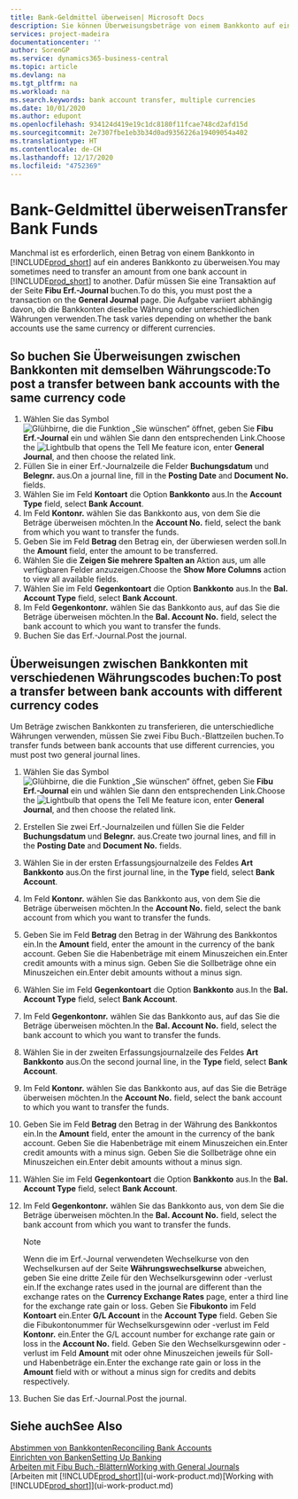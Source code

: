 ```yaml
---
title: Bank-Geldmittel überweisen| Microsoft Docs
description: Sie können Überweisungsbeträge von einem Bankkonto auf ein anders übertragen, einschliesslich verschiedene Währungen, indem Sie die Transaktion im Fibu Erf.-Journal buchen.
services: project-madeira
documentationcenter: ''
author: SorenGP
ms.service: dynamics365-business-central
ms.topic: article
ms.devlang: na
ms.tgt_pltfrm: na
ms.workload: na
ms.search.keywords: bank account transfer, multiple currencies
ms.date: 10/01/2020
ms.author: edupont
ms.openlocfilehash: 934124d419e19c1dc8180f11fcae748cd2afd15d
ms.sourcegitcommit: 2e7307fbe1eb3b34d0ad9356226a19409054a402
ms.translationtype: HT
ms.contentlocale: de-CH
ms.lasthandoff: 12/17/2020
ms.locfileid: "4752369"
---
```

# <a name="transfer-bank-funds"></a><span data-ttu-id="7db96-103">Bank-Geldmittel überweisen</span><span class="sxs-lookup"><span data-stu-id="7db96-103">Transfer Bank Funds</span></span>
<span data-ttu-id="7db96-104">Manchmal ist es erforderlich, einen Betrag von einem Bankkonto in [!INCLUDE[prod_short](includes/prod_short.md)] auf ein anderes Bankkonto zu überweisen.</span><span class="sxs-lookup"><span data-stu-id="7db96-104">You may sometimes need to transfer an amount from one bank account in [!INCLUDE[prod_short](includes/prod_short.md)] to another.</span></span> <span data-ttu-id="7db96-105">Dafür müssen Sie eine Transaktion auf der Seite **Fibu Erf.-Journal** buchen.</span><span class="sxs-lookup"><span data-stu-id="7db96-105">To do this, you must post the a transaction on the **General Journal** page.</span></span> <span data-ttu-id="7db96-106">Die Aufgabe variiert abhängig davon, ob die Bankkonten dieselbe Währung oder unterschiedlichen Währungen verwenden.</span><span class="sxs-lookup"><span data-stu-id="7db96-106">The task varies depending on whether the bank accounts use the same currency or different currencies.</span></span>

## <a name="to-post-a-transfer-between-bank-accounts-with-the-same-currency-code"></a><span data-ttu-id="7db96-107">So buchen Sie Überweisungen zwischen Bankkonten mit demselben Währungscode:</span><span class="sxs-lookup"><span data-stu-id="7db96-107">To post a transfer between bank accounts with the same currency code</span></span>
1. <span data-ttu-id="7db96-108">Wählen Sie das Symbol ![Glühbirne, die die Funktion „Sie wünschen“ öffnet](media/ui-search/search_small.png "Tell Me-Funktion"), geben Sie **Fibu Erf.-Journal** ein und wählen Sie dann den entsprechenden Link.</span><span class="sxs-lookup"><span data-stu-id="7db96-108">Choose the ![Lightbulb that opens the Tell Me feature](media/ui-search/search_small.png "Tell me what you want to do") icon, enter **General Journal**, and then choose the related link.</span></span>
2. <span data-ttu-id="7db96-109">Füllen Sie in einer Erf.-Journalzeile die Felder **Buchungsdatum** und **Belegnr.** aus.</span><span class="sxs-lookup"><span data-stu-id="7db96-109">On a journal line, fill in the **Posting Date** and **Document No.** fields.</span></span>
3. <span data-ttu-id="7db96-110">Wählen Sie im Feld **Kontoart** die Option **Bankkonto** aus.</span><span class="sxs-lookup"><span data-stu-id="7db96-110">In the **Account Type** field, select **Bank Account**.</span></span>
4. <span data-ttu-id="7db96-111">Im Feld **Kontonr.** wählen Sie das Bankkonto aus, von dem Sie die Beträge überweisen möchten.</span><span class="sxs-lookup"><span data-stu-id="7db96-111">In the **Account No.** field, select the bank from which you want to transfer the funds.</span></span>
5. <span data-ttu-id="7db96-112">Geben Sie im Feld **Betrag** den Betrag ein, der überwiesen werden soll.</span><span class="sxs-lookup"><span data-stu-id="7db96-112">In the **Amount** field, enter the amount to be transferred.</span></span>
6. <span data-ttu-id="7db96-113">Wählen Sie die **Zeigen Sie mehrere Spalten an** Aktion aus, um alle verfügbaren Felder anzuzeigen.</span><span class="sxs-lookup"><span data-stu-id="7db96-113">Choose the **Show More Columns** action to view all available fields.</span></span>
7. <span data-ttu-id="7db96-114">Wählen Sie im Feld **Gegenkontoart** die Option **Bankkonto** aus.</span><span class="sxs-lookup"><span data-stu-id="7db96-114">In the **Bal. Account Type** field, select **Bank Account**.</span></span>
8. <span data-ttu-id="7db96-115">Im Feld **Gegenkontonr.** wählen Sie das Bankkonto aus, auf das Sie die Beträge überweisen möchten.</span><span class="sxs-lookup"><span data-stu-id="7db96-115">In the **Bal. Account No.** field, select the bank account to which you want to transfer the funds.</span></span>
9. <span data-ttu-id="7db96-116">Buchen Sie das Erf.-Journal.</span><span class="sxs-lookup"><span data-stu-id="7db96-116">Post the journal.</span></span>

## <a name="to-post-a-transfer-between-bank-accounts-with-different-currency-codes"></a><span data-ttu-id="7db96-117">Überweisungen zwischen Bankkonten mit verschiedenen Währungscodes buchen:</span><span class="sxs-lookup"><span data-stu-id="7db96-117">To post a transfer between bank accounts with different currency codes</span></span>
<span data-ttu-id="7db96-118">Um Beträge zwischen Bankkonten zu transferieren, die unterschiedliche Währungen verwenden, müssen Sie zwei Fibu Buch.-Blattzeilen buchen.</span><span class="sxs-lookup"><span data-stu-id="7db96-118">To transfer funds between bank accounts that use different currencies, you must post two general journal lines.</span></span>

1. <span data-ttu-id="7db96-119">Wählen Sie das Symbol ![Glühbirne, die die Funktion „Sie wünschen“ öffnet](media/ui-search/search_small.png "Tell Me-Funktion"), geben Sie **Fibu Erf.-Journal** ein und wählen Sie dann den entsprechenden Link.</span><span class="sxs-lookup"><span data-stu-id="7db96-119">Choose the ![Lightbulb that opens the Tell Me feature](media/ui-search/search_small.png "Tell me what you want to do") icon, enter **General Journal**, and then choose the related link.</span></span>
2. <span data-ttu-id="7db96-120">Erstellen Sie zwei Erf.-Journalzeilen und füllen Sie die Felder **Buchungsdatum** und **Belegnr.** aus.</span><span class="sxs-lookup"><span data-stu-id="7db96-120">Create two journal lines, and fill in the **Posting Date** and **Document No.** fields.</span></span>
3. <span data-ttu-id="7db96-121">Wählen Sie in der ersten Erfassungsjournalzeile des Feldes **Art** **Bankkonto** aus.</span><span class="sxs-lookup"><span data-stu-id="7db96-121">On the first journal line, in the **Type** field, select **Bank Account**.</span></span>
4. <span data-ttu-id="7db96-122">Im Feld **Kontonr.** wählen Sie das Bankkonto aus, von dem Sie die Beträge überweisen möchten.</span><span class="sxs-lookup"><span data-stu-id="7db96-122">In the **Account No.** field, select the bank account from which you want to transfer the funds.</span></span>
5. <span data-ttu-id="7db96-123">Geben Sie im Feld **Betrag** den Betrag in der Währung des Bankkontos ein.</span><span class="sxs-lookup"><span data-stu-id="7db96-123">In the **Amount** field, enter the amount in the currency of the bank account.</span></span> <span data-ttu-id="7db96-124">Geben Sie die Habenbeträge mit einem Minuszeichen ein.</span><span class="sxs-lookup"><span data-stu-id="7db96-124">Enter credit amounts with a minus sign.</span></span> <span data-ttu-id="7db96-125">Geben Sie die Sollbeträge ohne ein Minuszeichen ein.</span><span class="sxs-lookup"><span data-stu-id="7db96-125">Enter debit amounts without a minus sign.</span></span>
6. <span data-ttu-id="7db96-126">Wählen Sie im Feld **Gegenkontoart** die Option **Bankkonto** aus.</span><span class="sxs-lookup"><span data-stu-id="7db96-126">In the **Bal. Account Type** field, select **Bank Account**.</span></span>
7. <span data-ttu-id="7db96-127">Im Feld **Gegenkontonr.** wählen Sie das Bankkonto aus, auf das Sie die Beträge überweisen möchten.</span><span class="sxs-lookup"><span data-stu-id="7db96-127">In the **Bal. Account No.** field, select the bank account to which you want to transfer the funds.</span></span>
8. <span data-ttu-id="7db96-128">Wählen Sie in der zweiten Erfassungsjournalzeile des Feldes **Art** **Bankkonto** aus.</span><span class="sxs-lookup"><span data-stu-id="7db96-128">On the second journal line, in the **Type** field, select **Bank Account**.</span></span>
9. <span data-ttu-id="7db96-129">Im Feld **Kontonr.** wählen Sie das Bankkonto aus, auf das Sie die Beträge überweisen möchten.</span><span class="sxs-lookup"><span data-stu-id="7db96-129">In the **Account No.** field, select the bank account to which you want to transfer the funds.</span></span>
10. <span data-ttu-id="7db96-130">Geben Sie im Feld **Betrag** den Betrag in der Währung des Bankkontos ein.</span><span class="sxs-lookup"><span data-stu-id="7db96-130">In the **Amount** field, enter the amount in the currency of the bank account.</span></span> <span data-ttu-id="7db96-131">Geben Sie die Habenbeträge mit einem Minuszeichen ein.</span><span class="sxs-lookup"><span data-stu-id="7db96-131">Enter credit amounts with a minus sign.</span></span> <span data-ttu-id="7db96-132">Geben Sie die Sollbeträge ohne ein Minuszeichen ein.</span><span class="sxs-lookup"><span data-stu-id="7db96-132">Enter debit amounts without a minus sign.</span></span>
11. <span data-ttu-id="7db96-133">Wählen Sie im Feld **Gegenkontoart** die Option **Bankkonto** aus.</span><span class="sxs-lookup"><span data-stu-id="7db96-133">In the **Bal. Account Type** field, select **Bank Account**.</span></span>  
12. <span data-ttu-id="7db96-134">Im Feld **Gegenkontonr.** wählen Sie das Bankkonto aus, von dem Sie die Beträge überweisen möchten.</span><span class="sxs-lookup"><span data-stu-id="7db96-134">In the **Bal. Account No.** field, select the bank account from which you want to transfer the funds.</span></span>

    > [!NOTE]  
    > <span data-ttu-id="7db96-135">Wenn die im Erf.-Journal verwendeten Wechselkurse von den Wechselkursen auf der Seite **Währungswechselkurse** abweichen, geben Sie eine dritte Zeile für den Wechselkursgewinn oder -verlust ein.</span><span class="sxs-lookup"><span data-stu-id="7db96-135">If the exchange rates used in the journal are different than the exchange rates on the **Currency Exchange Rates** page, enter a third line for the exchange rate gain or loss.</span></span> <span data-ttu-id="7db96-136">Geben Sie **Fibukonto** im Feld **Kontoart** ein.</span><span class="sxs-lookup"><span data-stu-id="7db96-136">Enter **G/L Account** in the **Account Type** field.</span></span> <span data-ttu-id="7db96-137">Geben Sie die Fibukontonummer für Wechselkursgewinn oder -verlust im Feld **Kontonr.** ein.</span><span class="sxs-lookup"><span data-stu-id="7db96-137">Enter the G/L account number for exchange rate gain or loss in the **Account No.** field.</span></span> <span data-ttu-id="7db96-138">Geben Sie den Wechselkursgewinn oder - verlust im Feld **Amount** mit oder ohne Minuszeichen jeweils für Soll- und Habenbeträge ein.</span><span class="sxs-lookup"><span data-stu-id="7db96-138">Enter the exchange rate gain or loss in the **Amount** field with or without a minus sign for credits and debits respectively.</span></span>
13. <span data-ttu-id="7db96-139">Buchen Sie das Erf.-Journal.</span><span class="sxs-lookup"><span data-stu-id="7db96-139">Post the journal.</span></span>

## <a name="see-also"></a><span data-ttu-id="7db96-140">Siehe auch</span><span class="sxs-lookup"><span data-stu-id="7db96-140">See Also</span></span>
[<span data-ttu-id="7db96-141">Abstimmen von Bankkonten</span><span class="sxs-lookup"><span data-stu-id="7db96-141">Reconciling Bank Accounts</span></span>](bank-manage-bank-accounts.md)  
[<span data-ttu-id="7db96-142">Einrichten von Banken</span><span class="sxs-lookup"><span data-stu-id="7db96-142">Setting Up Banking</span></span>](bank-setup-banking.md)  
[<span data-ttu-id="7db96-143">Arbeiten mit Fibu Buch.-Blättern</span><span class="sxs-lookup"><span data-stu-id="7db96-143">Working with General Journals</span></span>](ui-work-general-journals.md)  
<span data-ttu-id="7db96-144">[Arbeiten mit [!INCLUDE[prod_short](includes/prod_short.md)]](ui-work-product.md)</span><span class="sxs-lookup"><span data-stu-id="7db96-144">[Working with [!INCLUDE[prod_short](includes/prod_short.md)]](ui-work-product.md)</span></span>

